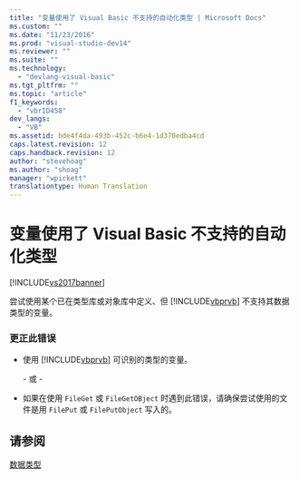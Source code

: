 ```yaml
---
title: "变量使用了 Visual Basic 不支持的自动化类型 | Microsoft Docs"
ms.custom: ""
ms.date: "11/23/2016"
ms.prod: "visual-studio-dev14"
ms.reviewer: ""
ms.suite: ""
ms.technology: 
  - "devlang-visual-basic"
ms.tgt_pltfrm: ""
ms.topic: "article"
f1_keywords: 
  - "vbrID458"
dev_langs: 
  - "VB"
ms.assetid: bde4f4da-493b-452c-b6e4-1d370edba4cd
caps.latest.revision: 12
caps.handback.revision: 12
author: "stevehoag"
ms.author: "shoag"
manager: "wpickett"
translationtype: Human Translation
---
```

# 变量使用了 Visual Basic 不支持的自动化类型
[!INCLUDE[vs2017banner](../../../csharp/includes/vs2017banner.md)]

尝试使用某个已在类型库或对象库中定义、但 [!INCLUDE[vbprvb](../../../csharp/programming-guide/concepts/linq/includes/vbprvb_md.md)] 不支持其数据类型的变量。  
  
### 更正此错误  
  
-   使用 [!INCLUDE[vbprvb](../../../csharp/programming-guide/concepts/linq/includes/vbprvb_md.md)] 可识别的类型的变量。  
  
     \- 或 \-  
  
-   如果在使用 `FileGet` 或 `FileGetOBject` 时遇到此错误，请确保尝试使用的文件是用 `FilePut` 或 `FilePutObject` 写入的。  
  
## 请参阅  
 [数据类型](../../../visual-basic/language-reference/data-types/data-type-summary.md)